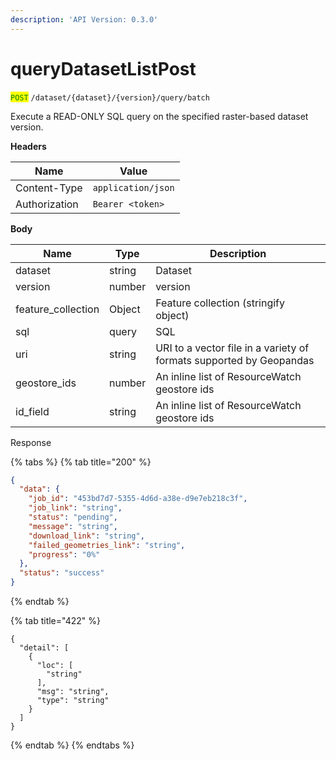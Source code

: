 ```yaml
---
description: 'API Version: 0.3.0'
---
```


# queryDatasetListPost

<mark style="color:green;">`POST`</mark> `/dataset/{dataset}/{version}/query/batch`

Execute a READ-ONLY SQL query on the specified raster-based dataset version.

**Headers**

| Name          | Value              |
| ------------- | ------------------ |
| Content-Type  | `application/json` |
| Authorization | `Bearer <token>`   |

**Body**

| Name                | Type   | Description                                                         |
| ------------------- | ------ | ------------------------------------------------------------------- |
| dataset             | string | Dataset                                                             |
| version             | number | version                                                             |
| feature\_collection | Object | Feature collection (stringify object)                               |
| sql                 | query  | SQL                                                                 |
| uri                 | string | URI to a vector file in a variety of formats supported by Geopandas |
| geostore\_ids       | number | An inline list of ResourceWatch geostore ids                        |
| id\_field           | string | An inline list of ResourceWatch geostore ids                        |

Response

{% tabs %}
{% tab title="200" %}
```json
{
  "data": {
    "job_id": "453bd7d7-5355-4d6d-a38e-d9e7eb218c3f",
    "job_link": "string",
    "status": "pending",
    "message": "string",
    "download_link": "string",
    "failed_geometries_link": "string",
    "progress": "0%"
  },
  "status": "success"
}
```
{% endtab %}

{% tab title="422" %}
```json5
{
  "detail": [
    {
      "loc": [
        "string"
      ],
      "msg": "string",
      "type": "string"
    }
  ]
}
```
{% endtab %}
{% endtabs %}
